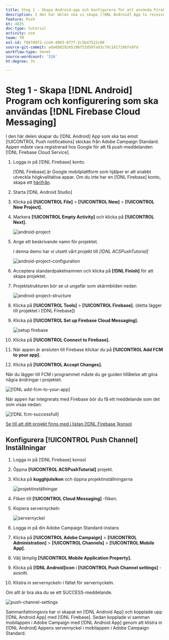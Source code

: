 ```yaml
---
title: Steg 1 - Skapa Android-app och konfigurera för att använda Firebase Cloud Messaging
description: I den här delen ska vi skapa [!DNL Android] App to receive [!UICONTROL Push notifications] skickas från Adobe Campaign Standard. Appen måste vara registrerad hos Google för att du ska kunna ta emot push-meddelanden [!DNL Firebase Cloud Service].
feature: Push
kt: 4825
doc-type: tutorial
activity: use
team: TM
exl-id: f087d9f2-cce9-4903-977f-3c5b47522c06
source-git-commit: ada0b029245190f53d58fa93c79c161719bfe9fd
workflow-type: tm+mt
source-wordcount: '316'
ht-degree: 3%

---
```


# Steg 1 - Skapa [!DNL Android] Program och konfigurering som ska användas [!DNL Firebase Cloud Messaging]

I den här delen skapar du [!DNL Android] App som ska tas emot [!UICONTROL Push notifications] skickas från Adobe Campaign Standard. Appen måste vara registrerad hos Google för att få push-meddelanden [!DNL Firebase Cloud Service].

1. Logga in på [!DNL Firebase] konto.

   [!DNL Firebase] är Google mobilplattform som hjälper er att snabbt utveckla högkvalitativa appar. Om du inte har en [!DNL Firebase] konto, skapa ett [härifrån](https://firebase.google.com).

2. Starta [!DNL Android Studio]
3. Klicka på **[!UICONTROL File]** > **[!UICONTROL New]** > **[!UICONTROL New Project].**
4. Markera **[!UICONTROL Empty Activity]** och klicka på **[!UICONTROL Next].**

   ![android-project](assets/android-project.PNG)

5. Ange ett beskrivande namn för projektet.

   I denna demo har vi utsett vårt projekt till *[!DNL ACSPushTutorial]*

   ![android-project-configuration](assets/android-project-configuration.PNG)

6. Acceptera standardpaketnamnen och klicka på **[!DNL Finish]** för att skapa projektet.
7. Projektstrukturen bör se ut ungefär som skärmbilden nedan

   ![android-project-structure](assets/android-project-structure.PNG)

8. Klicka på **[!UICONTROL Tools]** > **[!UICONTROL Firebase].** (detta lägger till projektet i [!DNL Firebase])
9. Klicka på **[!UICONTROL Set up Firebase Cloud Messaging].**

   ![setup firebase](assets/android-project-firebase-messaging.PNG)

10. Klicka på **[!UICONTROL Connect to Firebase].**
11. När appen är ansluten till Firebase klickar du på **[!UICONTROL Add FCM to your app].**
12. Klicka på **[!UICONTROL Accept Changes].**

   När du lägger till FCM i programmet måste du ge guiden tillåtelse att göra några ändringar i projektet.

   ![[!DNL add-fcm-to-your-app]](assets/firebase-add-fcm-to-app.PNG)

När appen har integrerats med Firebase bör du få ett meddelande som det som visas nedan:

![[!DNL fcm-successfull]](assets/android-firebase-success.PNG)

[Se till att ditt projekt finns med i listan [!DNL Firebase ]konsol](https://console.firebase.google.com/)

## Konfigurera [!UICONTROL Push Channel] Inställningar

1. Logga in på [!DNL Firebase] konsol
2. Öppna **[!UICONTROL ACSPushTutorial]** projekt.
3. Klicka på **kugghjulsikon** och öppna projektinställningarna

   ![projektinställningar](assets/firebase-project-settings.PNG)

4. Fliken till **[!UICONTROL Cloud Messaging]** -fliken.
5. Kopiera servernyckeln

   ![servernyckel](assets/firebase-server-key.PNG)

6. Logga in på din Adobe Campaign Standard-instans
7. Klicka på **[!UICONTROL Adobe Campaign]** > **[!UICONTROL Administration]** > **[!UICONTROL Channels]** > **[!UICONTROL Mobile App].**
8. Välj lämplig **[!UICONTROL Mobile Application Property].**
9. Klicka på **[!DNL Android]icon** i **[!UICONTROL Push Channel settings]** -avsnitt.
10. Klistra in servernyckeln i fältet för servernyckeln.

Om allt är bra ska du se ett SUCCESS-meddelande.

![push-channel-settings](assets/push-channel-settings.PNG)

Sammanfattningsvis har vi skapat en [!DNL Android App] och kopplade upp [!DNL Android App] med [!DNL Firebase]. Sedan kopplade vi samman mobilappen i Adobe Campaign med [!DNL Android App] genom att klistra in [!DNL Android] Appens servernyckel i mobilappen i Adobe Campaign Standard.
